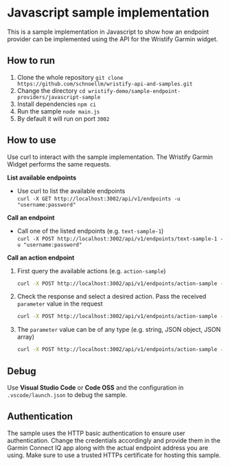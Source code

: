 # Javascript sample implementation
This is a sample implementation in Javascript to show how an endpoint provider can be implemented using the API for the Wristify Garmin widget.

## How to run
1. Clone the whole repository `git clone https://github.com/schnoellm/wristify-api-and-samples.git`
2. Change the directory `cd wristify-demo/sample-endpoint-providers/javascript-sample`
3. Install dependencies `npm ci`
4. Run the sample `node main.js`
5. By default it will run on port `3002`

## How to use
Use curl to interact with the sample implementation. The Wristify Garmin Widget performs the same requests.

**List available endpoints**
- Use curl to list the available endpoints  
    `curl -X GET http://localhost:3002/api/v1/endpoints -u "username:password"`

**Call an endpoint**
- Call one of the listed endpoints (e.g. `text-sample-1`)  
    `curl -X POST http://localhost:3002/api/v1/endpoints/text-sample-1 -u "username:password"`

**Call an action endpoint**
1. First query the available actions (e.g. `action-sample`)  
    ```sh
    curl -X POST http://localhost:3002/api/v1/endpoints/action-sample -u "username:password"
    ```
2. Check the response and select a desired action. Pass the received `parameter` value in the request  
    ```sh
    curl -X POST http://localhost:3002/api/v1/endpoints/action-sample -u "username:password" -d '{"parameter":"first parameter"}' -H "Content-Type: application/json"
    ```
3. The `parameter` value can be of any type (e.g. string, JSON object, JSON array)  
    ```sh
    curl -X POST http://localhost:3002/api/v1/endpoints/action-sample -u "username:password" -d '{"parameter":{"field1":"second parameter","random":97.58451351385055}}' -H "Content-Type: application/json"
    ```

## Debug
Use **Visual Studio Code** or **Code OSS** and the configuration in `.vscode/launch.json` to debug the sample.

## Authentication
The sample uses the HTTP basic authentication to ensure user authentication.
Change the credentials accordingly and provide them in the Garmin Connect IQ app along with the actual endpoint address you are using. Make sure to use a trusted HTTPs certificate for hosting this sample.
